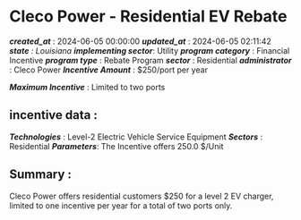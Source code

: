# Cleco Power - Residential EV Rebate 
 ***created_at*** : 2024-06-05 00:00:00 
 ***updated_at*** : 2024-06-05 02:11:42 
 ***state** : Louisiana 
 **implementing sector***: Utility 
 ***program category*** : Financial Incentive 
 ***program type*** : Rebate Program 
 ***sector*** : Residential 
 ***administrator*** : Cleco Power 
 ***Incentive Amount*** : $250/port per year

 
 ***Maximum Incentive*** : Limited to two ports

 
 ## incentive data : 
 ***Technologies*** : Level-2 Electric Vehicle Service Equipment 
 ***Sectors*** : Residential 
 ***Parameters***: The Incentive offers 250.0 $/Unit 
 
 ## Summary : 
 Cleco Power offers residential customers $250 for a level 2 EV charger,
limited to one incentive per year for a total of two ports only.

 
 